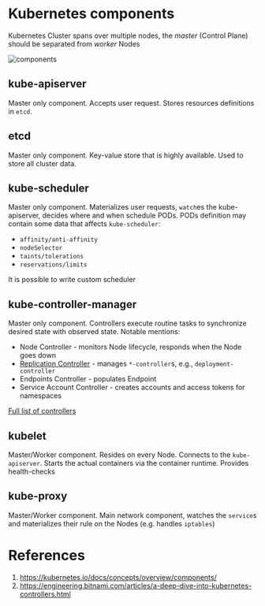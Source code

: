 # Kubernetes components
Kubernetes Cluster spans over multiple nodes, the _master_ (Control Plane) should be separated from _worker_ Nodes

![components](https://d33wubrfki0l68.cloudfront.net/7016517375d10c702489167e704dcb99e570df85/7bb53/images/docs/components-of-kubernetes.png)

## kube-apiserver
Master only component. Accepts user request. Stores resources definitions in `etcd`.

## etcd
Master only component. Key-value store that is highly available. Used to store all cluster data.

## kube-scheduler
Master only component. Materializes user requests, `watch`es the kube-apiserver, decides where and when schedule PODs.
PODs definition may contain some data that affects `kube-scheduler`:
 - `affinity/anti-affinity`
 - `nodeSelector`
 - `taints/tolerations`
 - `reservations/limits`
 
It is possible to write custom scheduler 

## kube-controller-manager
Master only component. Controllers execute routine tasks to synchronize desired state with observed state.
Notable mentions:
 - Node Controller - monitors Node lifecycle, responds when the Node goes down
 - [Replication Controller](Kubernetes-Controllers) - manages `*-controller`s, e.g., `deployment-controller`
 - Endpoints Controller - populates Endpoint
 - Service Account Controller - creates accounts and access tokens for namespaces

[Full list of controllers](https://github.com/kubernetes/kubernetes/tree/master/pkg/controller)
 
## kubelet
Master/Worker component. Resides on every Node. Connects to the `kube-apiserver`. Starts the actual containers via the container runtime. 
Provides health-checks

## kube-proxy
Master/Worker component. Main network component, watches the `service`s and materializes their rule on the Nodes (e.g. handles `iptables`)

# References
1. https://kubernetes.io/docs/concepts/overview/components/
2. https://engineering.bitnami.com/articles/a-deep-dive-into-kubernetes-controllers.html
